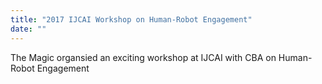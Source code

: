 ```yaml
---
title: "2017 IJCAI Workshop on Human-Robot Engagement"
date: ""
---
```

The Magic organsied an exciting workshop at IJCAI with CBA on Human-Robot Engagement